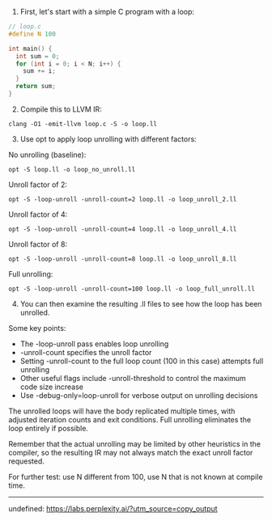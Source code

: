 1. First, let's start with a simple C program with a loop:

```c
// loop.c
#define N 100

int main() {
  int sum = 0;
  for (int i = 0; i < N; i++) {
    sum += i;
  }
  return sum;
}
```

2. Compile this to LLVM IR:

```
clang -O1 -emit-llvm loop.c -S -o loop.ll
```

3. Use opt to apply loop unrolling with different factors:

No unrolling (baseline):
```
opt -S loop.ll -o loop_no_unroll.ll
```

Unroll factor of 2:
```
opt -S -loop-unroll -unroll-count=2 loop.ll -o loop_unroll_2.ll
```

Unroll factor of 4:
```
opt -S -loop-unroll -unroll-count=4 loop.ll -o loop_unroll_4.ll
```

Unroll factor of 8:
```
opt -S -loop-unroll -unroll-count=8 loop.ll -o loop_unroll_8.ll
```

Full unrolling:
```
opt -S -loop-unroll -unroll-count=100 loop.ll -o loop_full_unroll.ll
```

4. You can then examine the resulting .ll files to see how the loop has been unrolled.

Some key points:

- The -loop-unroll pass enables loop unrolling
- -unroll-count specifies the unroll factor
- Setting -unroll-count to the full loop count (100 in this case) attempts full unrolling
- Other useful flags include -unroll-threshold to control the maximum code size increase
- Use -debug-only=loop-unroll for verbose output on unrolling decisions

The unrolled loops will have the body replicated multiple times, with adjusted iteration counts and exit conditions. Full unrolling eliminates the loop entirely if possible.

Remember that the actual unrolling may be limited by other heuristics in the compiler, so the resulting IR may not always match the exact unroll factor requested.

For further test: use N different from 100, use N that is not known at compile time.

---
undefined: https://labs.perplexity.ai/?utm_source=copy_output
